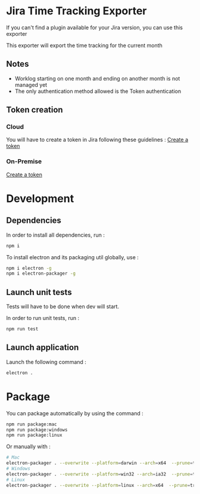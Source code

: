 # Jira Time Tracking Exporter

If you can't find a plugin available for your Jira version, you can use this exporter

This exporter will export the time tracking for the current month

## Notes

- Worklog starting on one month and ending on another month is not managed yet
- The only authentication method allowed is the Token authentication

## Token creation

### Cloud
You will have to create a token in Jira following these guidelines : [Create a token](https://support.atlassian.com/atlassian-account/docs/manage-api-tokens-for-your-atlassian-account/)

### On-Premise
[Create a token](https://www.resolution.de/create-or-generate-api-tokens-in-jira/?utm_campaign=C%3Agoad%7CA%3Atext%7CR%3AreW%3Aapit%7CP%3Ajira-software%7CV%3Agoogle%7CG%3Aall%7CL%3Aen%7CF%3Aaware%7C&utm_term=token%20for%20jira&utm_medium=cpc&utm_source=google&utm_content=token%20for%20jira&gclid=CjwKCAiAv_KMBhAzEiwAs-rX1HQOTg52sMLh8HbaMShZeLiY6FHxu4wXnvy5tf4S0rBkHm4vhNrJoxoC3ecQAvD_BwE)

# Development

## Dependencies

In order to install all dependencies, run :

```sh
npm i
```

To install electron and its packaging util globally, use :

```sh
npm i electron -g
npm i electron-packager -g
```

## Launch unit tests

Tests will have to be done when dev will start.

In order to run unit tests, run :

```sh
npm run test
```

## Launch application

Launch the following command :

```sh
electron .
```

# Package

You can package automatically by using the command :

```sh
npm run package:mac
npm run package:windows
npm run package:linux
```

Or manually with :

```sh
# Mac
electron-packager . --overwrite --platform=darwin --arch=x64  --prune=true --out=release-builds
# Windows
electron-packager . --overwrite --platform=win32 --arch=ia32  --prune=true --out=release-builds
# Linux
electron-packager . --overwrite --platform=linux --arch=x64  --prune=true --out=release-builds
```
